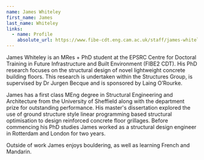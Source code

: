 ```yaml
---
name: James Whiteley
first_name: James
last_name: Whiteley
links:
  - name: Profile
    absolute_url: https://www.fibe-cdt.eng.cam.ac.uk/staff/james-whiteley
---
```


James Whiteley is an MRes + PhD student at the EPSRC Centre for Doctoral Training in Future Infrastructure and Built Environment (FIBE2 CDT). His PhD research focuses on the structural design of novel lightweight concrete building floors. This research is undertaken within the Structures Group, is supervised by Dr Jurgen Becque and is sponsored by Laing O’Rourke.

James has a first class MEng degree in Structural Engineering and Architecture from the University of Sheffield along with the department prize for outstanding performance. His master's dissertation explored the use of ground structure style linear programming based structural optimisation to design reinforced concrete floor grillages. Before commencing his PhD studies James worked as a structural design engineer in Rotterdam and London for two years.

Outside of work James enjoys bouldering, as well as learning French and Mandarin.